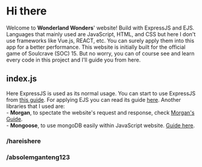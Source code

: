# Hi there

Welcome to **Wonderland Wonders**' website!
Build with ExpressJS and EJS. Languages that mainly used are JavaScript, HTML, and CSS but here I don't use frameworks like Vue.js, REACT, etc. You can surely apply them into this app for a better performance.
This website is initially built for the official game of Soulcrave (SOC) 15. But no worry, you can of course see and learn every code in this project and I'll guide you from here.

## index.js
Here ExpressJS is used as its normal usage. You can start to use ExpressJS from [this guide](https://expressjs.com/en/starter/installing.html). For applying EJS you can read its guide [here](https://ejs.co/). Another libraries that I used are:<br/>- **Morgan**, to spectate the website's request and response, check [Morgan's Guide](https://www.npmjs.com/package/morgan).<br/>- **Mongoose**, to use mongoDB easily within JavaScript website. [Guide here](https://mongoosejs.com/).

### /hareishere

### /absolemganteng123


